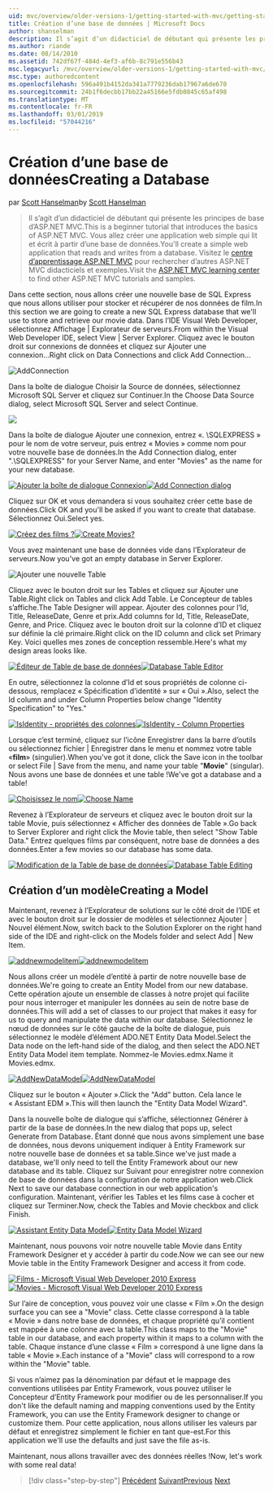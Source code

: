 ```yaml
---
uid: mvc/overview/older-versions-1/getting-started-with-mvc/getting-started-with-mvc-part4
title: Création d’une base de données | Microsoft Docs
author: shanselman
description: Il s’agit d’un didacticiel de débutant qui présente les principes de base d’ASP.NET MVC. Créer une application web simple qui lit et écrit à partir d’une base de données.
ms.author: riande
ms.date: 08/14/2010
ms.assetid: 742df67f-484d-4ef3-af6b-8c791e556b43
msc.legacyurl: /mvc/overview/older-versions-1/getting-started-with-mvc/getting-started-with-mvc-part4
msc.type: authoredcontent
ms.openlocfilehash: 596a491b4152da341a7779236dab17967a6de670
ms.sourcegitcommit: 24b1f6decbb17bb22a45166e5fdb0845c65af498
ms.translationtype: MT
ms.contentlocale: fr-FR
ms.lasthandoff: 03/01/2019
ms.locfileid: "57044216"
---
```

<a name="creating-a-database"></a><span data-ttu-id="cc6f0-104">Création d’une base de données</span><span class="sxs-lookup"><span data-stu-id="cc6f0-104">Creating a Database</span></span>
====================
<span data-ttu-id="cc6f0-105">par [Scott Hanselman](https://github.com/shanselman)</span><span class="sxs-lookup"><span data-stu-id="cc6f0-105">by [Scott Hanselman](https://github.com/shanselman)</span></span>

> <span data-ttu-id="cc6f0-106">Il s’agit d’un didacticiel de débutant qui présente les principes de base d’ASP.NET MVC.</span><span class="sxs-lookup"><span data-stu-id="cc6f0-106">This is a beginner tutorial that introduces the basics of ASP.NET MVC.</span></span> <span data-ttu-id="cc6f0-107">Vous allez créer une application web simple qui lit et écrit à partir d’une base de données.</span><span class="sxs-lookup"><span data-stu-id="cc6f0-107">You'll create a simple web application that reads and writes from a database.</span></span> <span data-ttu-id="cc6f0-108">Visitez le [centre d’apprentissage ASP.NET MVC](../../../index.md) pour rechercher d’autres ASP.NET MVC didacticiels et exemples.</span><span class="sxs-lookup"><span data-stu-id="cc6f0-108">Visit the [ASP.NET MVC learning center](../../../index.md) to find other ASP.NET MVC tutorials and samples.</span></span>


<span data-ttu-id="cc6f0-109">Dans cette section, nous allons créer une nouvelle base de SQL Express que nous allons utiliser pour stocker et récupérer de nos données de film.</span><span class="sxs-lookup"><span data-stu-id="cc6f0-109">In this section we are going to create a new SQL Express database that we'll use to store and retrieve our movie data.</span></span> <span data-ttu-id="cc6f0-110">Dans l’IDE Visual Web Developer, sélectionnez Affichage | Explorateur de serveurs.</span><span class="sxs-lookup"><span data-stu-id="cc6f0-110">From within the Visual Web Developer IDE, select View | Server Explorer.</span></span> <span data-ttu-id="cc6f0-111">Cliquez avec le bouton droit sur connexions de données et cliquez sur Ajouter une connexion...</span><span class="sxs-lookup"><span data-stu-id="cc6f0-111">Right click on Data Connections and click Add Connection...</span></span>

![AddConnection](getting-started-with-mvc-part4/_static/image1.png)

<span data-ttu-id="cc6f0-113">Dans la boîte de dialogue Choisir la Source de données, sélectionnez Microsoft SQL Server et cliquez sur Continuer.</span><span class="sxs-lookup"><span data-stu-id="cc6f0-113">In the Choose Data Source dialog, select Microsoft SQL Server and select Continue.</span></span>

![](getting-started-with-mvc-part4/_static/image2.png)

<span data-ttu-id="cc6f0-114">Dans la boîte de dialogue Ajouter une connexion, entrez «. \SQLEXPRESS » pour le nom de votre serveur, puis entrez « Movies » comme nom pour votre nouvelle base de données.</span><span class="sxs-lookup"><span data-stu-id="cc6f0-114">In the Add Connection dialog, enter ".\SQLEXPRESS" for your Server Name, and enter "Movies" as the name for your new database.</span></span>

<span data-ttu-id="cc6f0-115">[![Ajouter la boîte de dialogue Connexion](getting-started-with-mvc-part4/_static/image4.png)](getting-started-with-mvc-part4/_static/image3.png)</span><span class="sxs-lookup"><span data-stu-id="cc6f0-115">[![Add Connection dialog](getting-started-with-mvc-part4/_static/image4.png)](getting-started-with-mvc-part4/_static/image3.png)</span></span>

<span data-ttu-id="cc6f0-116">Cliquez sur OK et vous demandera si vous souhaitez créer cette base de données.</span><span class="sxs-lookup"><span data-stu-id="cc6f0-116">Click OK and you'll be asked if you want to create that database.</span></span> <span data-ttu-id="cc6f0-117">Sélectionnez Oui.</span><span class="sxs-lookup"><span data-stu-id="cc6f0-117">Select yes.</span></span>

<span data-ttu-id="cc6f0-118">[![Créez des films ?](getting-started-with-mvc-part4/_static/image6.png)](getting-started-with-mvc-part4/_static/image5.png)</span><span class="sxs-lookup"><span data-stu-id="cc6f0-118">[![Create Movies?](getting-started-with-mvc-part4/_static/image6.png)](getting-started-with-mvc-part4/_static/image5.png)</span></span>

<span data-ttu-id="cc6f0-119">Vous avez maintenant une base de données vide dans l’Explorateur de serveurs.</span><span class="sxs-lookup"><span data-stu-id="cc6f0-119">Now you've got an empty database in Server Explorer.</span></span>

![Ajouter une nouvelle Table](getting-started-with-mvc-part4/_static/image7.png)

<span data-ttu-id="cc6f0-121">Cliquez avec le bouton droit sur les Tables et cliquez sur Ajouter une Table.</span><span class="sxs-lookup"><span data-stu-id="cc6f0-121">Right click on Tables and click Add Table.</span></span> <span data-ttu-id="cc6f0-122">Le Concepteur de tables s’affiche.</span><span class="sxs-lookup"><span data-stu-id="cc6f0-122">The Table Designer will appear.</span></span> <span data-ttu-id="cc6f0-123">Ajouter des colonnes pour l’Id, Title, ReleaseDate, Genre et prix.</span><span class="sxs-lookup"><span data-stu-id="cc6f0-123">Add columns for Id, Title, ReleaseDate, Genre, and Price.</span></span> <span data-ttu-id="cc6f0-124">Cliquez avec le bouton droit sur la colonne d’ID et cliquez sur définie la clé primaire.</span><span class="sxs-lookup"><span data-stu-id="cc6f0-124">Right click on the ID column and click set Primary Key.</span></span> <span data-ttu-id="cc6f0-125">Voici quelles mes zones de conception ressemble.</span><span class="sxs-lookup"><span data-stu-id="cc6f0-125">Here's what my design areas looks like.</span></span>

<span data-ttu-id="cc6f0-126">[![Éditeur de Table de base de données](getting-started-with-mvc-part4/_static/image9.png)](getting-started-with-mvc-part4/_static/image8.png)</span><span class="sxs-lookup"><span data-stu-id="cc6f0-126">[![Database Table Editor](getting-started-with-mvc-part4/_static/image9.png)](getting-started-with-mvc-part4/_static/image8.png)</span></span>

<span data-ttu-id="cc6f0-127">En outre, sélectionnez la colonne d’Id et sous propriétés de colonne ci-dessous, remplacez « Spécification d’identité » sur « Oui ».</span><span class="sxs-lookup"><span data-stu-id="cc6f0-127">Also, select the Id column and under Column Properties below change "Identity Specification" to "Yes."</span></span>

<span data-ttu-id="cc6f0-128">[![IsIdentity - propriétés des colonnes](getting-started-with-mvc-part4/_static/image11.png)](getting-started-with-mvc-part4/_static/image10.png)</span><span class="sxs-lookup"><span data-stu-id="cc6f0-128">[![IsIdentity - Column Properties](getting-started-with-mvc-part4/_static/image11.png)](getting-started-with-mvc-part4/_static/image10.png)</span></span>

<span data-ttu-id="cc6f0-129">Lorsque c’est terminé, cliquez sur l’icône Enregistrer dans la barre d’outils ou sélectionnez fichier | Enregistrer dans le menu et nommez votre table «**film**» (singulier).</span><span class="sxs-lookup"><span data-stu-id="cc6f0-129">When you've got it done, click the Save icon in the toolbar or select File | Save from the menu, and name your table "**Movie**" (singular).</span></span> <span data-ttu-id="cc6f0-130">Nous avons une base de données et une table !</span><span class="sxs-lookup"><span data-stu-id="cc6f0-130">We've got a database and a table!</span></span>

<span data-ttu-id="cc6f0-131">[![Choisissez le nom](getting-started-with-mvc-part4/_static/image13.png)](getting-started-with-mvc-part4/_static/image12.png)</span><span class="sxs-lookup"><span data-stu-id="cc6f0-131">[![Choose Name](getting-started-with-mvc-part4/_static/image13.png)](getting-started-with-mvc-part4/_static/image12.png)</span></span>

<span data-ttu-id="cc6f0-132">Revenez à l’Explorateur de serveurs et cliquez avec le bouton droit sur la table Movie, puis sélectionnez « Afficher des données de Table ».</span><span class="sxs-lookup"><span data-stu-id="cc6f0-132">Go back to Server Explorer and right click the Movie table, then select "Show Table Data."</span></span> <span data-ttu-id="cc6f0-133">Entrez quelques films par conséquent, notre base de données a des données.</span><span class="sxs-lookup"><span data-stu-id="cc6f0-133">Enter a few movies so our database has some data.</span></span>

<span data-ttu-id="cc6f0-134">[![Modification de la Table de base de données](getting-started-with-mvc-part4/_static/image15.png)](getting-started-with-mvc-part4/_static/image14.png)</span><span class="sxs-lookup"><span data-stu-id="cc6f0-134">[![Database Table Editing](getting-started-with-mvc-part4/_static/image15.png)](getting-started-with-mvc-part4/_static/image14.png)</span></span>

## <a name="creating-a-model"></a><span data-ttu-id="cc6f0-135">Création d’un modèle</span><span class="sxs-lookup"><span data-stu-id="cc6f0-135">Creating a Model</span></span>

<span data-ttu-id="cc6f0-136">Maintenant, revenez à l’Explorateur de solutions sur le côté droit de l’IDE et avec le bouton droit sur le dossier de modèles et sélectionnez Ajouter | Nouvel élément.</span><span class="sxs-lookup"><span data-stu-id="cc6f0-136">Now, switch back to the Solution Explorer on the right hand side of the IDE and right-click on the Models folder and select Add | New Item.</span></span>

<span data-ttu-id="cc6f0-137">[![addnewmodelitem](getting-started-with-mvc-part4/_static/image17.png)](getting-started-with-mvc-part4/_static/image16.png)</span><span class="sxs-lookup"><span data-stu-id="cc6f0-137">[![addnewmodelitem](getting-started-with-mvc-part4/_static/image17.png)](getting-started-with-mvc-part4/_static/image16.png)</span></span>

<span data-ttu-id="cc6f0-138">Nous allons créer un modèle d’entité à partir de notre nouvelle base de données.</span><span class="sxs-lookup"><span data-stu-id="cc6f0-138">We're going to create an Entity Model from our new database.</span></span> <span data-ttu-id="cc6f0-139">Cette opération ajoute un ensemble de classes à notre projet qui facilite pour nous interroger et manipuler les données au sein de notre base de données.</span><span class="sxs-lookup"><span data-stu-id="cc6f0-139">This will add a set of classes to our project that makes it easy for us to query and manipulate the data within our database.</span></span> <span data-ttu-id="cc6f0-140">Sélectionnez le nœud de données sur le côté gauche de la boîte de dialogue, puis sélectionnez le modèle d’élément ADO.NET Entity Data Model.</span><span class="sxs-lookup"><span data-stu-id="cc6f0-140">Select the Data node on the left-hand side of the dialog, and then select the ADO.NET Entity Data Model item template.</span></span> <span data-ttu-id="cc6f0-141">Nommez-le Movies.edmx.</span><span class="sxs-lookup"><span data-stu-id="cc6f0-141">Name it Movies.edmx.</span></span>

<span data-ttu-id="cc6f0-142">[![AddNewDataModel](getting-started-with-mvc-part4/_static/image19.png)](getting-started-with-mvc-part4/_static/image18.png)</span><span class="sxs-lookup"><span data-stu-id="cc6f0-142">[![AddNewDataModel](getting-started-with-mvc-part4/_static/image19.png)](getting-started-with-mvc-part4/_static/image18.png)</span></span>

<span data-ttu-id="cc6f0-143">Cliquez sur le bouton « Ajouter ».</span><span class="sxs-lookup"><span data-stu-id="cc6f0-143">Click the "Add" button.</span></span> <span data-ttu-id="cc6f0-144">Cela lance le « Assistant EDM ».</span><span class="sxs-lookup"><span data-stu-id="cc6f0-144">This will then launch the "Entity Data Model Wizard".</span></span>

<span data-ttu-id="cc6f0-145">Dans la nouvelle boîte de dialogue qui s’affiche, sélectionnez Générer à partir de la base de données.</span><span class="sxs-lookup"><span data-stu-id="cc6f0-145">In the new dialog that pops up, select Generate from Database.</span></span> <span data-ttu-id="cc6f0-146">Étant donné que nous avons simplement une base de données, nous devons uniquement indiquer à Entity Framework sur notre nouvelle base de données et sa table.</span><span class="sxs-lookup"><span data-stu-id="cc6f0-146">Since we've just made a database, we'll only need to tell the Entity Framework about our new database and its table.</span></span> <span data-ttu-id="cc6f0-147">Cliquez sur Suivant pour enregistrer notre connexion de base de données dans la configuration de notre application web.</span><span class="sxs-lookup"><span data-stu-id="cc6f0-147">Click Next to save our database connection in our web application's configuration.</span></span> <span data-ttu-id="cc6f0-148">Maintenant, vérifier les Tables et les films case à cocher et cliquez sur Terminer.</span><span class="sxs-lookup"><span data-stu-id="cc6f0-148">Now, check the Tables and Movie checkbox and click Finish.</span></span>

<span data-ttu-id="cc6f0-149">[![Assistant Entity Data Model](getting-started-with-mvc-part4/_static/image21.png)](getting-started-with-mvc-part4/_static/image20.png)</span><span class="sxs-lookup"><span data-stu-id="cc6f0-149">[![Entity Data Model Wizard](getting-started-with-mvc-part4/_static/image21.png)](getting-started-with-mvc-part4/_static/image20.png)</span></span>

<span data-ttu-id="cc6f0-150">Maintenant, nous pouvons voir notre nouvelle table Movie dans Entity Framework Designer et y accéder à partir du code.</span><span class="sxs-lookup"><span data-stu-id="cc6f0-150">Now we can see our new Movie table in the Entity Framework Designer and access it from code.</span></span>

<span data-ttu-id="cc6f0-151">[![Films - Microsoft Visual Web Developer 2010 Express](getting-started-with-mvc-part4/_static/image23.png)](getting-started-with-mvc-part4/_static/image22.png)</span><span class="sxs-lookup"><span data-stu-id="cc6f0-151">[![Movies - Microsoft Visual Web Developer 2010 Express](getting-started-with-mvc-part4/_static/image23.png)](getting-started-with-mvc-part4/_static/image22.png)</span></span>

<span data-ttu-id="cc6f0-152">Sur l’aire de conception, vous pouvez voir une classe « Film ».</span><span class="sxs-lookup"><span data-stu-id="cc6f0-152">On the design surface you can see a "Movie" class.</span></span> <span data-ttu-id="cc6f0-153">Cette classe correspond à la table « Movie » dans notre base de données, et chaque propriété qu’il contient est mappée à une colonne avec la table.</span><span class="sxs-lookup"><span data-stu-id="cc6f0-153">This class maps to the "Movie" table in our database, and each property within it maps to a column with the table.</span></span> <span data-ttu-id="cc6f0-154">Chaque instance d’une classe « Film » correspond à une ligne dans la table « Movie ».</span><span class="sxs-lookup"><span data-stu-id="cc6f0-154">Each instance of a "Movie" class will correspond to a row within the "Movie" table.</span></span>

<span data-ttu-id="cc6f0-155">Si vous n’aimez pas la dénomination par défaut et le mappage des conventions utilisées par Entity Framework, vous pouvez utiliser le Concepteur d’Entity Framework pour modifier ou de les personnaliser.</span><span class="sxs-lookup"><span data-stu-id="cc6f0-155">If you don't like the default naming and mapping conventions used by the Entity Framework, you can use the Entity Framework designer to change or customize them.</span></span> <span data-ttu-id="cc6f0-156">Pour cette application, nous allons utiliser les valeurs par défaut et enregistrez simplement le fichier en tant que-est.</span><span class="sxs-lookup"><span data-stu-id="cc6f0-156">For this application we'll use the defaults and just save the file as-is.</span></span>

<span data-ttu-id="cc6f0-157">Maintenant, nous allons travailler avec des données réelles !</span><span class="sxs-lookup"><span data-stu-id="cc6f0-157">Now, let's work with some real data!</span></span>

> [!div class="step-by-step"]
> <span data-ttu-id="cc6f0-158">[Précédent](getting-started-with-mvc-part3.md)
> [Suivant](getting-started-with-mvc-part5.md)</span><span class="sxs-lookup"><span data-stu-id="cc6f0-158">[Previous](getting-started-with-mvc-part3.md)
[Next](getting-started-with-mvc-part5.md)</span></span>
